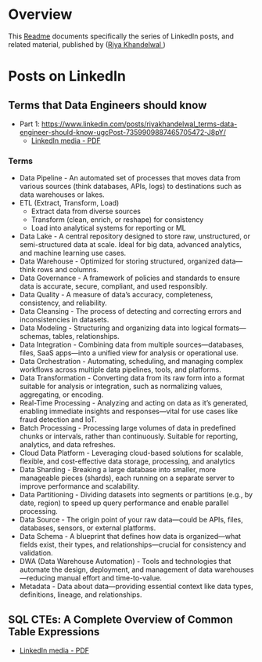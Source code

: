 

# Overview
This [Readme](https://github.com/data-engineering-helpers/data-engineering-skilling/blob/main/Data-Engineering-by-Riya-Khandelwal.md) documents specifically the series of LinkedIn posts, and related material, published by
([Riya Khandelwal ](https://www.linkedin.com/in/riyakhandelwal/))

# Posts on LinkedIn

## Terms that Data Engineers should know
* Part 1: https://www.linkedin.com/posts/riyakhandelwal_terms-data-engineer-should-know-ugcPost-7359909887465705472-J8pY/
  * [LinkedIn media - PDF](https://media.licdn.com/dms/document/media/v2/D561FAQEIhJtwKyUQ6Q/feedshare-document-pdf-analyzed/B56ZiOmh0THQAk-/0/1754739137945?e=1755734400&v=beta&t=s-LLpQvhA3fOyH0aR_uiodIGoaS1NdtROx1G3k3GA4M)

### Terms
* Data Pipeline - An automated set of processes that moves data from various sources (think databases, APIs, logs) to destinations such as data warehouses or lakes.
* ETL (Extract, Transform, Load)
  * Extract data from diverse sources
  * Transform (clean, enrich, or reshape) for consistency
  * Load into analytical systems for reporting or ML
* Data Lake - A central repository designed to store raw, unstructured, or semi-structured data at scale. Ideal for big data, advanced analytics, and machine learning use cases.
* Data Warehouse - Optimized for storing structured, organized data—think rows and columns. 
* Data Governance - A framework of policies and standards to ensure data is accurate, secure, compliant, and used responsibly. 
* Data Quality - A measure of data’s accuracy, completeness, consistency, and reliability. 
* Data Cleansing - The process of detecting and correcting errors and inconsistencies in datasets. 
* Data Modeling - Structuring and organizing data into logical formats—schemas, tables, relationships.
* Data Integration - Combining data from multiple sources—databases, files, SaaS apps—into a unified view for analysis or operational use.
* Data Orchestration - Automating, scheduling, and managing complex workflows across multiple data pipelines, tools, and platforms.
* Data Transformation - Converting data from its raw form into a format suitable for analysis or integration, such as normalizing values, aggregating, or encoding.
* Real-Time Processing - Analyzing and acting on data as it’s generated, enabling immediate insights and responses—vital for use cases like fraud detection and IoT.
* Batch Processing - Processing large volumes of data in predefined chunks or intervals, rather than continuously. Suitable for reporting, analytics, and data refreshes.
* Cloud Data Platform - Leveraging cloud-based solutions for scalable, flexible, and cost-effective data storage, processing, and analytics
* Data Sharding - Breaking a large database into smaller, more manageable pieces (shards), each running on a separate server to improve performance and scalability.
* Data Partitioning - Dividing datasets into segments or partitions (e.g., by date, region) to speed up query performance and enable parallel processing.
* Data Source - The origin point of your raw data—could be APIs, files, databases, sensors, or external platforms.
* Data Schema - A blueprint that defines how data is organized—what fields exist, their types, and relationships—crucial for consistency and validation.
* DWA (Data Warehouse Automation) - Tools and technologies that automate the design, deployment, and management of data warehouses—reducing manual effort and time-to-value.
* Metadata - Data about data—providing essential context like data types, definitions, lineage, and relationships. 

## SQL CTEs: A Complete Overview of Common Table Expressions
* [LinkedIn media - PDF](https://media.licdn.com/dms/document/media/v2/D561FAQHWIQK1xHC-Xw/feedshare-document-pdf-analyzed/B56ZiOe457G0Ac-/0/1754737130508?e=1755734400&v=beta&t=MLFcWNo8WSdBkIj38eFREvrNRhFW9hWbA38gIg97pSk)

